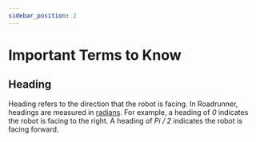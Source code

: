 ```yaml
---
sidebar_position: 2
---
```


# Important Terms to Know

## Heading
Heading refers to the direction that the robot is facing. In Roadrunner, headings are measured in [radians](https://en.wikipedia.org/wiki/Radian). For example, a heading of *0* indicates the robot is facing to the right. A heading of *Pi / 2* indicates the robot is facing forward.
